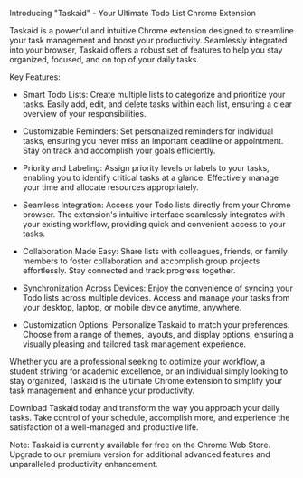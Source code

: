 Introducing "Taskaid" - Your Ultimate Todo List Chrome Extension

Taskaid is a powerful and intuitive Chrome extension designed to streamline your task management and boost your productivity. Seamlessly integrated into your browser, Taskaid offers a robust set of features to help you stay organized, focused, and on top of your daily tasks.

Key Features:

- Smart Todo Lists: Create multiple lists to categorize and prioritize your tasks. Easily add, edit, and delete tasks within each list, ensuring a clear overview of your responsibilities.

- Customizable Reminders: Set personalized reminders for individual tasks, ensuring you never miss an important deadline or appointment. Stay on track and accomplish your goals efficiently.

- Priority and Labeling: Assign priority levels or labels to your tasks, enabling you to identify critical tasks at a glance. Effectively manage your time and allocate resources appropriately.

- Seamless Integration: Access your Todo lists directly from your Chrome browser. The extension's intuitive interface seamlessly integrates with your existing workflow, providing quick and convenient access to your tasks.

- Collaboration Made Easy: Share lists with colleagues, friends, or family members to foster collaboration and accomplish group projects effortlessly. Stay connected and track progress together.

- Synchronization Across Devices: Enjoy the convenience of syncing your Todo lists across multiple devices. Access and manage your tasks from your desktop, laptop, or mobile device anytime, anywhere.

- Customization Options: Personalize Taskaid to match your preferences. Choose from a range of themes, layouts, and display options, ensuring a visually pleasing and tailored task management experience.

Whether you are a professional seeking to optimize your workflow, a student striving for academic excellence, or an individual simply looking to stay organized, Taskaid is the ultimate Chrome extension to simplify your task management and enhance your productivity.

Download Taskaid today and transform the way you approach your daily tasks. Take control of your schedule, accomplish more, and experience the satisfaction of a well-managed and productive life.

Note: Taskaid is currently available for free on the Chrome Web Store. Upgrade to our premium version for additional advanced features and unparalleled productivity enhancement.